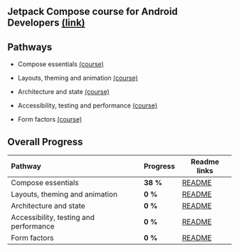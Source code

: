 ## Jetpack Compose course for Android Developers [(link)](https://developer.android.com/courses/jetpack-compose/course)

## Pathways

- Compose essentials [(course)](https://developer.android.com/courses/pathways/jetpack-compose-for-android-developers-1)

- Layouts, theming and animation [(course)](https://developer.android.com/courses/pathways/jetpack-compose-for-android-developers-2)

- Architecture and state [(course)](https://developer.android.com/courses/pathways/jetpack-compose-for-android-developers-3)

- Accessibility, testing and performance [(course)](https://developer.android.com/courses/pathways/jetpack-compose-for-android-developers-4)

- Form factors [(course)](https://developer.android.com/courses/pathways/jetpack-compose-for-android-developers-5)

## Overall Progress

| Pathway                                 | Progress | Readme links                                                              |
|:----------------------------------------|:---------|---------------------------------------------------------------------------|
| Compose essentials                      | **38 %** | [README](https://github.com/killgram/Jetpack-compose-course/tree/main/p1) |
| Layouts, theming and animation          | **0 %**  | [README](https://github.com/killgram/Jetpack-compose-course/tree/main/p2) |
| Architecture and state                  | **0 %**  | [README](https://github.com/killgram/Jetpack-compose-course/tree/main/p3) |
| Accessibility, testing and performance  | **0 %**  | [README](https://github.com/killgram/Jetpack-compose-course/tree/main/p4) |
| Form factors                            | **0 %**  | [README](https://github.com/killgram/Jetpack-compose-course/tree/main/p5) |
